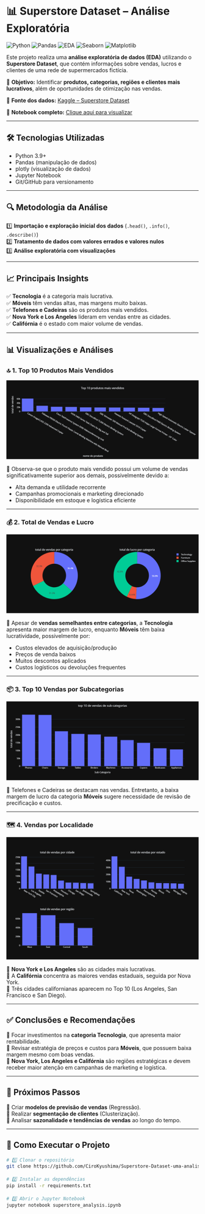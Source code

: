 # 📊 Superstore Dataset – Análise Exploratória

![Python](https://img.shields.io/badge/Python-3.9-blue)
![Pandas](https://img.shields.io/badge/Pandas-Data%20Analysis-yellow)
![EDA](https://img.shields.io/badge/EDA-Exploratory%20Data%20Analysis-green)
![Seaborn](https://img.shields.io/badge/Seaborn-Visualization-orange)
![Matplotlib](https://img.shields.io/badge/Matplotlib-Charts-lightblue)

Este projeto realiza uma **análise exploratória de dados (EDA)** utilizando o **Superstore Dataset**, que contém informações sobre vendas, lucros e clientes de uma rede de supermercados fictícia.

🎯 **Objetivo:** Identificar **produtos, categorias, regiões e clientes mais lucrativos**, além de oportunidades de otimização nas vendas.

🔗 **Fonte dos dados:** [Kaggle – Superstore Dataset](https://www.kaggle.com/datasets/vivek468/superstore-dataset-final)

📓 **Notebook completo:** [Clique aqui para visualizar](MAIN.IPYNB)

---

## 🛠 Tecnologias Utilizadas
- Python 3.9+
- Pandas (manipulação de dados)
- plotly (visualização de dados)
- Jupyter Notebook
- Git/GitHub para versionamento

---

## 🔍 Metodologia da Análise

1️⃣ **Importação e exploração inicial dos dados** (`.head()`, `.info()`, `.describe()`)  
2️⃣ **Tratamento de dados com valores errados e valores nulos**  
3️⃣ **Análise exploratória com visualizações**  

---

## 📈 Principais Insights

✅ **Tecnologia** é a categoria mais lucrativa.  
✅ **Móveis** têm vendas altas, mas margens muito baixas.  
✅ **Telefones e Cadeiras** são os produtos mais vendidos.  
✅ **Nova York e Los Angeles** lideram em vendas entre as cidades.  
✅ **Califórnia** é o estado com maior volume de vendas.

---

## 📊 Visualizações e Análises

### 🔝 1. Top 10 Produtos Mais Vendidos
![Top 10 Produtos](image/top10.png)

📌 Observa-se que o produto mais vendido possui um volume de vendas significativamente superior aos demais, possivelmente devido a:
- Alta demanda e utilidade recorrente
- Campanhas promocionais e marketing direcionado
- Disponibilidade em estoque e logística eficiente

---

### 💰 2. Total de Vendas e Lucro
![Vendas e Lucro](image/total_Lucro.png)

📌 Apesar de **vendas semelhantes entre categorias**, a **Tecnologia** apresenta maior margem de lucro, enquanto **Móveis** têm baixa lucratividade, possivelmente por:
- Custos elevados de aquisição/produção
- Preços de venda baixos
- Muitos descontos aplicados
- Custos logísticos ou devoluções frequentes

---

### 📦 3. Top 10 Vendas por Subcategorias
![Top 10 Subcategorias](image/top10_vendas.png)

📌 Telefones e Cadeiras se destacam nas vendas. Entretanto, a baixa margem de lucro da categoria **Móveis** sugere necessidade de revisão de precificação e custos.

---

### 🗺️ 4. Vendas por Localidade
![Vendas por Localidade](image/total_vendas.png)

📌 **Nova York e Los Angeles** são as cidades mais lucrativas.  
📌 A **Califórnia** concentra as maiores vendas estaduais, seguida por Nova York.  
📌 Três cidades californianas aparecem no Top 10 (Los Angeles, San Francisco e San Diego).

---

## ✅ Conclusões e Recomendações

📌 Focar investimentos na **categoria Tecnologia**, que apresenta maior rentabilidade.  
📌 Revisar estratégia de preços e custos para **Móveis**, que possuem baixa margem mesmo com boas vendas.  
📌 **Nova York, Los Angeles e Califórnia** são regiões estratégicas e devem receber maior atenção em campanhas de marketing e logística.

---

## 🔮 Próximos Passos

🔹 Criar **modelos de previsão de vendas** (Regressão).  
🔹 Realizar **segmentação de clientes** (Clusterização).  
🔹 Analisar **sazonalidade e tendências de vendas** ao longo do tempo.  

---

## 🚀 Como Executar o Projeto

```bash
# 1️⃣ Clonar o repositório
git clone https://github.com/CiroKyushima/Superstore-Dataset-uma-analise-grafica.git

# 2️⃣ Instalar as dependências
pip install -r requirements.txt

# 3️⃣ Abrir o Jupyter Notebook
jupyter notebook superstore_analysis.ipynb
